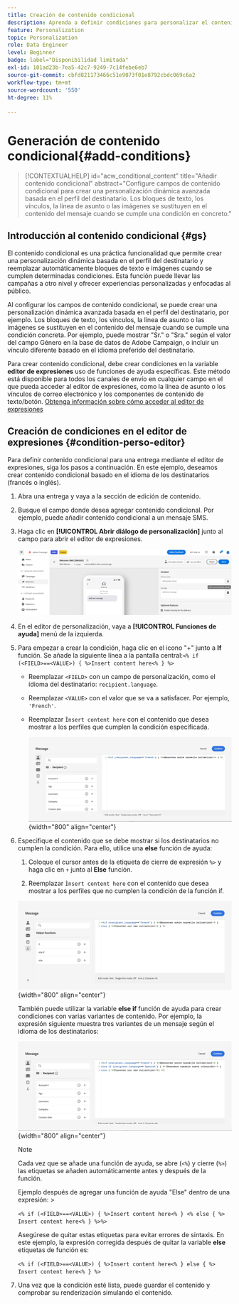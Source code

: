 ```yaml
---
title: Creación de contenido condicional
description: Aprenda a definir condiciones para personalizar el contenido en Adobe Campaign Web
feature: Personalization
topic: Personalization
role: Data Engineer
level: Beginner
badge: label="Disponibilidad limitada"
exl-id: 101ad23b-7ea5-42c7-9249-7c14febe6eb7
source-git-commit: cbfd821173466c51e9073f01e8792cbdc069c6a2
workflow-type: tm+mt
source-wordcount: '550'
ht-degree: 11%

---
```


# Generación de contenido condicional{#add-conditions}

>[!CONTEXTUALHELP]
>id="acw_conditional_content"
>title="Añadir contenido condicional"
>abstract="Configure campos de contenido condicional para crear una personalización dinámica avanzada basada en el perfil del destinatario. Los bloques de texto, los vínculos, la línea de asunto o las imágenes se sustituyen en el contenido del mensaje cuando se cumple una condición en concreto."

## Introducción al contenido condicional {#gs}

El contenido condicional es una práctica funcionalidad que permite crear una personalización dinámica basada en el perfil del destinatario y reemplazar automáticamente bloques de texto e imágenes cuando se cumplen determinadas condiciones. Esta función puede llevar las campañas a otro nivel y ofrecer experiencias personalizadas y enfocadas al público.

Al configurar los campos de contenido condicional, se puede crear una personalización dinámica avanzada basada en el perfil del destinatario, por ejemplo. Los bloques de texto, los vínculos, la línea de asunto o las imágenes se sustituyen en el contenido del mensaje cuando se cumple una condición concreta. Por ejemplo, puede mostrar &quot;Sr.&quot; o &quot;Sra.&quot; según el valor del campo Género en la base de datos de Adobe Campaign, o incluir un vínculo diferente basado en el idioma preferido del destinatario.

Para crear contenido condicional, debe crear condiciones en la variable **editor de expresiones** uso de funciones de ayuda específicas. Este método está disponible para todos los canales de envío en cualquier campo en el que pueda acceder al editor de expresiones, como la línea de asunto o los vínculos de correo electrónico y los componentes de contenido de texto/botón. [Obtenga información sobre cómo acceder al editor de expresiones](gs-personalization.md/#access)

<!--In addition to the expression editor, you can leverage a dedicated **conditional content builder** when designing an email that allows you to build conditions using profile attributes only. [Learn how to create conditional content in emails](#condition-condition-builder)-->

## Creación de condiciones en el editor de expresiones {#condition-perso-editor}

Para definir contenido condicional para una entrega mediante el editor de expresiones, siga los pasos a continuación. En este ejemplo, deseamos crear contenido condicional basado en el idioma de los destinatarios (francés o inglés).

1. Abra una entrega y vaya a la sección de edición de contenido.

1. Busque el campo donde desea agregar contenido condicional. Por ejemplo, puede añadir contenido condicional a un mensaje SMS.

1. Haga clic en **[!UICONTROL Abrir diálogo de personalización]** junto al campo para abrir el editor de expresiones.

   ![](assets/open-perso-editor-sms.png)

1. En el editor de personalización, vaya a **[!UICONTROL Funciones de ayuda]** menú de la izquierda.

1. Para empezar a crear la condición, haga clic en el icono &quot;+&quot; junto a **If** función. Se añade la siguiente línea a la pantalla central:`<% if (<FIELD>==<VALUE>) { %>Insert content here<% } %>`

   * Reemplazar `<FIELD>` con un campo de personalización, como el idioma del destinatario: `recipient.language`.
   * Reemplazar `<VALUE>` con el valor que se va a satisfacer. Por ejemplo, `'French'`.
   * Reemplazar `Ìnsert content here` con el contenido que desea mostrar a los perfiles que cumplen la condición especificada.

     ![](assets/condition-sample1.png){width="800" align="center"}

1. Especifique el contenido que se debe mostrar si los destinatarios no cumplen la condición. Para ello, utilice una **else** función de ayuda:

   1. Coloque el cursor antes de la etiqueta de cierre de expresión `%>` y haga clic en `+` junto al **Else** función.

   1. Reemplazar `Ìnsert content here` con el contenido que desea mostrar a los perfiles que no cumplen la condición de la función if.

   ![](assets/condition-sample2.png){width="800" align="center"}

   También puede utilizar la variable **else if** función de ayuda para crear condiciones con varias variantes de contenido. Por ejemplo, la expresión siguiente muestra tres variantes de un mensaje según el idioma de los destinatarios:

   ![](assets/condition-sample3.png){width="800" align="center"}

   >[!NOTE]
   >
   >Cada vez que se añade una función de ayuda, se abre (`<%`) y cierre (`%>`) las etiquetas se añaden automáticamente antes y después de la función.
   >
   >Ejemplo después de agregar una función de ayuda &quot;Else&quot; dentro de una expresión: >
   >
   >`<% if (<FIELD>==<VALUE>) { %>Insert content here<% } <% else { %> Insert content here<% } %>%>`
   >
   >Asegúrese de quitar estas etiquetas para evitar errores de sintaxis. En este ejemplo, la expresión corregida después de quitar la variable **else** etiquetas de función es:
   >
   >`<% if (<FIELD>==<VALUE>) { %>Insert content here<% } else { %> Insert content here<% } %>`

1. Una vez que la condición esté lista, puede guardar el contenido y comprobar su renderización simulando el contenido.

<!--SECTION REMOVED FOR LA > CONDITIONAL CONTENT NOT AVAILABLE ANYMORE FROM THE DEDICATED MENU IN THE EMAIL DESIGNER. ONLY THE EXPRESSION EDITOR IS AVAILABLE FOR NOW

## Create conditional content in emails {#condition-condition-builder}

Conditional content in emails can be created in two ways:
* In the expression editor by building a condition with helper functions,
* In a dedicated conditional content builder that is accessible when designing an email.

Detailed information on how to create conditions using the expression editor is available [here](#condition-perso-editor). The following section provides step-by-step instructions on how to create conditions using the email designer's conditional content capability. In this example, we want to create an email message with multiple variants based on the recipients' language. Follow these steps:

1. Create or open an email delivery, edit its content, and click the **[!UICONTROL Edit email body]** button to open the email designing workspace.

1. Select a content component and click the **[!UICONTROL Enable conditional content]** icon.

    ![](assets/condition-email-enable.png){width="800" align="center"}

1. The **[!UICONTROL Conditional Content]** pane opens on the left-hand side of the screen. In this pane, you can create multiple variants of the selected content component using conditions.

1. Configure your first variant. Hover over **[!UICONTROL Variant - 1]** in the **[!UICONTROL Conditional Content]** pane and click the **[!UICONTROL Add condition]** icon.

1. A query modeler appears. Use profile attributes to create the condition for the first variant of the message and click **[!UICONTROL Confirm]**. In this example, we are creating a rule targeting recipients whose language is 'French'.

    ![](assets/condition-email-rule.png){width="800" align="center"}

1. The rule is now associated to the variant. For better readability, we recommend renaming the variant by clicking the ellipsis menu.

1. Configure how the component should display if the rule is met when sending the message. In this example, we want to display the text in French if it is the recipient's preferred language.

    ![](assets/condition-email-variant1.png){width="800" align="center"}

1. Add as many variants as needed for the content component. You can switch between the variants at any time to check how the content component will display based on their conditional rules.

    >[!NOTE]
    >If none of the rules defined in the variants are met when sending the message, the content component will display the content defined in the **[!UICONTROL Default variant]** from the **[!UICONTROL Conditional Content]** pane.
-->